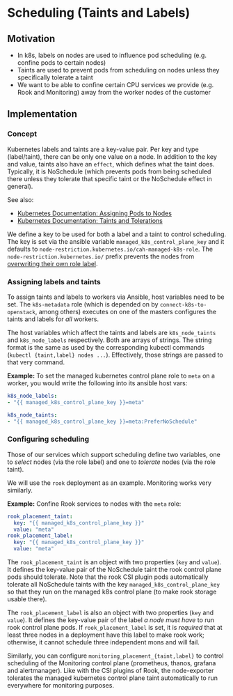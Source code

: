 # Scheduling (Taints and Labels)

<!-- TODO: needs updating with current LCM -->

## Motivation

- In k8s, labels on nodes are used to influence pod scheduling (e.g. confine pods to certain nodes)
- Taints are used to prevent pods from scheduling on nodes unless they specifically tolerate a taint
- We want to be able to confine certain CPU services we provide (e.g. Rook and Monitoring) away from the worker nodes of the customer

## Implementation

### Concept

Kubernetes labels and taints are a key-value pair. Per key and type (label/taint), there can be only one value on a node. In addition to the key and value, taints also have an `effect`, which defines what the taint does. Typically, it is NoSchedule (which prevents pods from being scheduled there unless they tolerate that specific taint or the NoSchedule effect in general).

See also:

- [Kubernetes Documentation: Assigning Pods to Nodes](https://kubernetes.io/docs/concepts/configuration/assign-pod-node/)
- [Kubernetes Documentation: Taints and Tolerations](https://kubernetes.io/docs/concepts/configuration/taint-and-toleration/)

We define a key to be used for both a label and a taint to control scheduling. The key is set via the ansible variable `managed_k8s_control_plane_key` and it defaults to `node-restriction.kubernetes.io/cah-managed-k8s-role`. The `node-restriction.kubernetes.io/` prefix prevents the nodes from [overwriting their own role label](https://kubernetes.io/docs/concepts/configuration/assign-pod-node/#node-isolation-restriction).

### Assigning labels and taints

To assign taints and labels to workers via Ansible, host variables need to be set. The `k8s-metadata` role (which is depended on by `connect-k8s-to-openstack`, among others) executes on one of the masters configures the taints and labels for *all* workers.

The host variables which affect the taints and labels are `k8s_node_taints` and `k8s_node_labels` respectively. Both are arrays of strings. The string format is the same as used by the corresponding kubectl commands (`kubectl {taint,label} nodes ...`). Effectively, those strings are passed to that very command.

**Example:** To set the managed kubernetes control plane role to `meta` on a worker, you would write the following into its ansible host vars:

```yaml
k8s_node_labels:
- "{{ managed_k8s_control_plane_key }}=meta"

k8s_node_taints:
- "{{ managed_k8s_control_plane_key }}=meta:PreferNoSchedule"
```

### Configuring scheduling

Those of our services which support scheduling define two variables, one to *select* nodes (via the role label) and one to *tolerate* nodes (via the role taint).

We will use the `rook` deployment as an example. Monitoring works very similarly.

**Example:** Confine Rook services to nodes with the `meta` role:

```yaml
rook_placement_taint:
  key: "{{ managed_k8s_control_plane_key }}"
  value: "meta"
rook_placement_label:
  key: "{{ managed_k8s_control_plane_key }}"
  value: "meta"
```

The `rook_placement_taint` is an object with two properties (`key` and `value`). It defines the key-value pair of the NoSchedule taint the rook control plane pods should tolerate. Note that the rook CSI plugin pods automatically tolerate all NoSchedule taints with the key `managed_k8s_control_plane_key` so that they run on the managed k8s control plane (to make rook storage usable there).

The `rook_placement_label` is also an object with two properties (`key` and `value`). It defines the key-value pair of the label *a node must have* to run rook control plane pods. If `rook_placement_label` is set, it is *required* that at least three nodes in a deployment have this label to make rook work; otherwise, it cannot schedule three independent mons and will fail.

Similarly, you can configure `monitoring_placement_{taint,label}` to control scheduling of the Monitoring control plane (prometheus, thanos, grafana and alertmanager). Like with the CSI plugins of Rook, the node-exporter tolerates the managed kubernetes control plane taint automatically to run everywhere for monitoring purposes.
